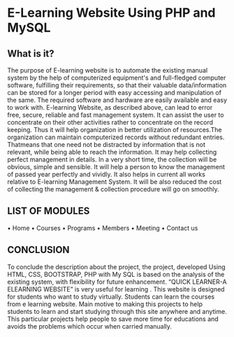 # E-Learning Website Using PHP and MySQL

## What is it?
The purpose of E-learning website is to automate the existing manual system by the help of computerized equipment's and full-fledged computer software, fulfilling
their requirements, so that their valuable data/information can be stored for a longer period with easy accessing and manipulation of the same. The required software and hardware are easily available and easy to work with. E-learning Website, as described above, can lead to error free, secure, reliable and fast management system.
It can assist the user to concentrate on their other activities rather to concentrate on the record keeping. Thus it will help organization in better utilization of resources.The organization can maintain computerized records without redundant entries. Thatmeans that one need not be distracted by information that is not relevant, while being able to reach the information. It may help collecting perfect management in details. In a very short time, the collection will be obvious, simple and sensible. It will help a person to know the management of passed year perfectly and vividly. It also helps in current all works relative to E-learning Management System. It will be also reduced the cost of collecting the management & collection procedure will go on smoothly.

## LIST OF MODULES
• Home
• Courses
• Programs
• Members
• Meeting
• Contact us

## CONCLUSION 
To conclude the description about the project, the project, developed Using HTML, CSS, BOOTSTRAP, PHP with My SQL is based on the analysis of the existing system, with flexibility for future enhancement. “QUICK LEARNER-A ELEARNING WEBSITE” is very useful for learning . This website is designed for students who want to study virtually. Students can learn the courses from e learning website. Main motive to making this projects to help students to learn and start studying through this site anywhere and anytime. This particular projects help people to save more time for educations and avoids the problems which occur when carried manually.
